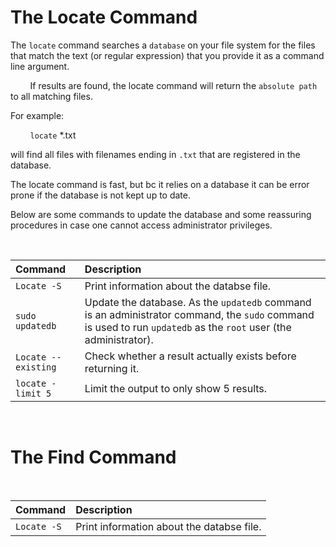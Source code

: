 # **The Locate Command**

The `locate` command searches a `database` on your file system for the files that match
the text (or regular expression) that you provide it as a command line argument.

&nbsp; &nbsp; &nbsp; &nbsp; If results are found, the locate command will return the 
`absolute path` to all matching files.

For example:

&nbsp; &nbsp; &nbsp; &nbsp; `locate` *.txt

will find all files with filenames ending in `.txt` that are registered in the database.

The locate command is fast, but bc it relies on a database it can be error prone if the
database is not kept up to date.

Below are some commands to update the database and some reassuring procedures in case
one cannot access administrator privileges.

&nbsp;

| Command             | Description                                                               |
|:--------------------|:---------------------------------------------------------------------------|
| `Locate -S`         | Print information about the databse file. |
| `sudo updatedb`     | Update the database. As the `updatedb` command is an administrator command, the `sudo` command is used to run `updatedb` as the `root` user (the administrator). |
| `Locate --existing` | Check whether a result actually exists before returning it. |
| `locate -limit 5`   | Limit the output to only show 5 results. |

&nbsp;

# **The Find Command**




&nbsp;

| Command | Description                                                                |
|:--------|:---------------------------------------------------------------------------|
| `Locate -S` | Print information about the databse file. |